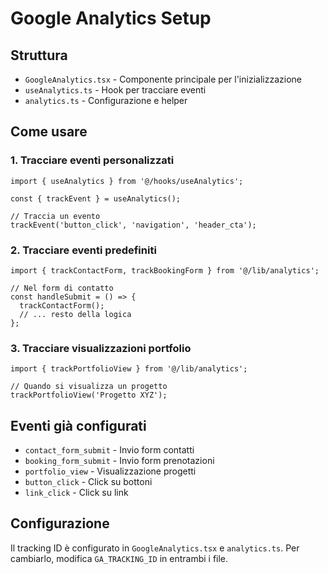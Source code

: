 # Google Analytics Setup

## Struttura
- `GoogleAnalytics.tsx` - Componente principale per l'inizializzazione
- `useAnalytics.ts` - Hook per tracciare eventi
- `analytics.ts` - Configurazione e helper

## Come usare

### 1. Tracciare eventi personalizzati
```tsx
import { useAnalytics } from '@/hooks/useAnalytics';

const { trackEvent } = useAnalytics();

// Traccia un evento
trackEvent('button_click', 'navigation', 'header_cta');
```

### 2. Tracciare eventi predefiniti
```tsx
import { trackContactForm, trackBookingForm } from '@/lib/analytics';

// Nel form di contatto
const handleSubmit = () => {
  trackContactForm();
  // ... resto della logica
};
```

### 3. Tracciare visualizzazioni portfolio
```tsx
import { trackPortfolioView } from '@/lib/analytics';

// Quando si visualizza un progetto
trackPortfolioView('Progetto XYZ');
```

## Eventi già configurati
- `contact_form_submit` - Invio form contatti
- `booking_form_submit` - Invio form prenotazioni
- `portfolio_view` - Visualizzazione progetti
- `button_click` - Click su bottoni
- `link_click` - Click su link

## Configurazione
Il tracking ID è configurato in `GoogleAnalytics.tsx` e `analytics.ts`.
Per cambiarlo, modifica `GA_TRACKING_ID` in entrambi i file.
